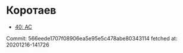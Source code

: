 # Коротаев
- [40: AC](40.md)

Commit: 566eede1707f08906ea5e95e5c478abe80343114
 fetched at: 20201216-141726
